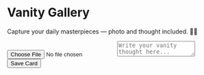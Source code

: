 <h1>Vanity Gallery</h1>
<p>Capture your daily masterpieces — photo and thought included. 💭📸</p>

<div class="controls">
  <input type="file" id="imageInput" accept="image/*">
  <textarea id="textInput" placeholder="Write your vanity thought here..."></textarea>
  <button id="saveBtn">Save Card</button>
</div>

<div class="gallery" id="gallery"></div>

<script>
  const storageKey = "vanity_gallery_cards";
  let cards = JSON.parse(localStorage.getItem(storageKey)) || [];

  const gallery = document.getElementById("gallery");
  const saveBtn = document.getElementById("saveBtn");
  const imageInput = document.getElementById("imageInput");
  const textInput = document.getElementById("textInput");

  // Save new card
  saveBtn.onclick = () => {
    const file = imageInput.files[0];
    const text = textInput.value.trim();
    if (!file && !text) return alert("At least write something or add a photo, the biggest D.");

    const reader = new FileReader();
    reader.onload = function (e) {
      const imageData = file ? e.target.result : null;
      const newCard = {
        image: imageData,
        text: text,
        date: new Date().toISOString()
      };
      cards.push(newCard);
      localStorage.setItem(storageKey, JSON.stringify(cards));
      renderCards();
      imageInput.value = "";
      textInput.value = "";
    };
    if (file) reader.readAsDataURL(file);
    else reader.onload(); // For text-only cards
  };

  // Render all cards
  function renderCards() {
    gallery.innerHTML = "";
    if (cards.length === 0) {
      gallery.innerHTML = "<p style='color:#888;text-align:center;'>No vanity cards yet. Time to add your first brilliance, the biggest D of all.</p>";
      return;
    }
    cards.slice().reverse().forEach((card, i) => {
      const div = document.createElement("div");
      div.className = "card";
      div.innerHTML = `
        ${card.image ? `<img src="${card.image}" alt="Vanity Image">` : ""}
        <div class="card-content">
          <p>${escapeHtml(card.text)}</p>
          <div class="date">${new Date(card.date).toLocaleString()}</div>
          <button class="delete-btn" data-index="${cards.length - 1 - i}">Delete</button>
        </div>
      `;
      gallery.appendChild(div);
    });

    document.querySelectorAll(".delete-btn").forEach(btn => {
      btn.onclick = () => {
        const idx = btn.dataset.index;
        if (confirm("Delete this card?")) {
          cards.splice(idx, 1);
          localStorage.setItem(storageKey, JSON.stringify(cards));
          renderCards();
        }
      };
    });
  }

  function escapeHtml(text) {
    return text.replace(/[&<>"']/g, m => ({
      '&': '&amp;', '<': '&lt;', '>': '&gt;', '"': '&quot;', "'": '&#39;'
    }[m]));
  }

  renderCards();
</script>

</body>
</html>

